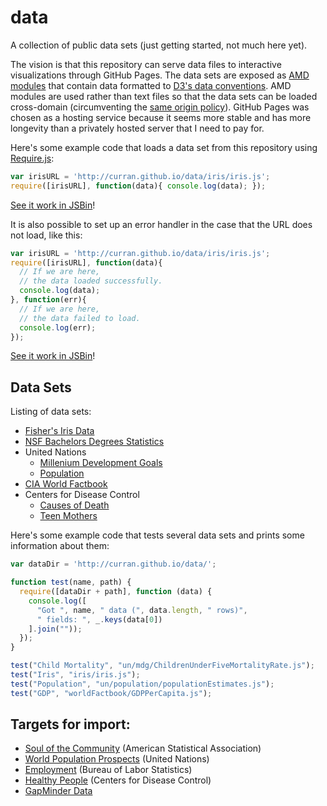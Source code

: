 data
====

A collection of public data sets (just getting started, not much here yet).

The vision is that this repository can serve data files to interactive visualizations through GitHub Pages. The data sets are exposed as [AMD modules](http://requirejs.org/docs/whyamd.html) that contain data formatted to [D3's data conventions](https://github.com/mbostock/d3/wiki/CSV). AMD modules are used rather than text files so that the data sets can be loaded cross-domain (circumventing the [same origin policy](http://en.wikipedia.org/wiki/Same-origin_policy)). GitHub Pages was chosen as a hosting service because it seems more stable and has more longevity than a privately hosted server that I need to pay for.

Here's some example code that loads a data set from this repository using [Require.js](http://requirejs.org/):

```javascript
var irisURL = 'http://curran.github.io/data/iris/iris.js';
require([irisURL], function(data){ console.log(data); });
```
[See it work in JSBin](http://jsbin.com/ayanoy/2/edit)!

It is also possible to set up an error handler in the case that the URL does not load, like this:

```javascript
var irisURL = 'http://curran.github.io/data/iris/iris.js';
require([irisURL], function(data){
  // If we are here,
  // the data loaded successfully.
  console.log(data);
}, function(err){
  // If we are here,
  // the data failed to load.
  console.log(err);
});
```
[See it work in JSBin](http://jsbin.com/ayanoy/8/edit)!

## Data Sets

Listing of data sets:
 * [Fisher's Iris Data](iris)
 * [NSF Bachelors Degrees Statistics](nsf/bachelorsDegrees)
 * United Nations
   * [Millenium Development Goals](un/mdg)
   * [Population](un/population)
 * [CIA World Factbook](worldFactbook)
 * Centers for Disease Control
   * [Causes of Death](cdc/mortality)
   * [Teen Mothers](cdc/vitalStats)

Here's some example code that tests several data sets and prints some information about them:

```javascript
var dataDir = 'http://curran.github.io/data/';

function test(name, path) {
  require([dataDir + path], function (data) {
    console.log([
      "Got ", name, " data (", data.length, " rows)",
      " fields: ", _.keys(data[0])
    ].join(""));
  });
}

test("Child Mortality", "un/mdg/ChildrenUnderFiveMortalityRate.js");
test("Iris", "iris/iris.js");
test("Population", "un/population/populationEstimates.js");
test("GDP", "worldFactbook/GDPPerCapita.js");
```

## Targets for import:

 * [Soul of the Community](http://streaming.stat.iastate.edu/dataexpo/2013/) (American Statistical Association)
 * [World Population Prospects](http://esa.un.org/wpp/Excel-Data/population.htm) (United Nations)
 * [Employment](http://www.bls.gov/data/) (Bureau of Labor Statistics)
 * [Healthy People](http://visualizing.org/datasets/healthy-people-2010) (Centers for Disease Control)
 * [GapMinder Data](http://www.gapminder.org/data/)
